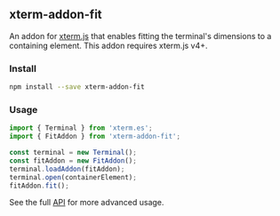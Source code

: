 ## xterm-addon-fit

An addon for [xterm.js](https://github.com/xtermjs/xterm.js) that enables fitting the terminal's dimensions to a containing element. This addon requires xterm.js v4+.

### Install

```bash
npm install --save xterm-addon-fit
```

### Usage

```ts
import { Terminal } from 'xterm.es';
import { FitAddon } from 'xterm-addon-fit';

const terminal = new Terminal();
const fitAddon = new FitAddon();
terminal.loadAddon(fitAddon);
terminal.open(containerElement);
fitAddon.fit();
```

See the full [API](https://github.com/xtermjs/xterm.js/blob/master/addons/xterm-addon-fit/typings/xterm-addon-fit.d.ts) for more advanced usage.
